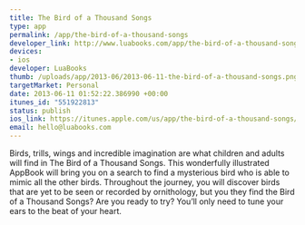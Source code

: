 ```yaml
--- 
title: The Bird of a Thousand Songs
type: app
permalink: /app/the-bird-of-a-thousand-songs
developer_link: http://www.luabooks.com/app/the-bird-of-a-thousand-songs/
devices: 
- ios
developer: LuaBooks
thumb: /uploads/app/2013-06/2013-06-11-the-bird-of-a-thousand-songs.png
targetMarket: Personal
date: 2013-06-11 01:52:22.386990 +00:00
itunes_id: "551922813"
status: publish
ios_link: https://itunes.apple.com/us/app/the-bird-of-a-thousand-songs/id551922813?mt=8
email: hello@luabooks.com
---
```


Birds, trills, wings and incredible imagination are what children and adults will find in The Bird of a Thousand Songs. This wonderfully illustrated AppBook will bring you on a search to find a mysterious bird who is able to mimic all the other birds. Throughout the journey, you will discover birds that are yet to be seen or recorded by ornithology, but you they find the Bird of a Thousand Songs? Are you ready to try? You’ll only need to tune your ears to the beat of your heart.
